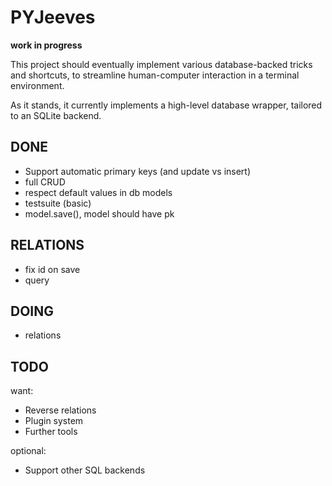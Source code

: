 PYJeeves
========
__work in progress__

This project should eventually implement various database-backed tricks and shortcuts, to streamline human-computer interaction in a terminal environment.

As it stands, it currently implements a high-level database wrapper, tailored to an SQLite backend.

DONE
-----
* Support automatic primary keys (and update vs insert)
* full CRUD
* respect default values in db models
* testsuite (basic)
* model.save(), model should have pk

RELATIONS
---------
* fix id on save
* query

DOING
-----
* relations

TODO
----
want:

* Reverse relations
* Plugin system
* Further tools

optional:

* Support other SQL backends

